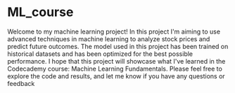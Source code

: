 # ML_course
Welcome to my machine learning project! In this project I'm aiming to use advanced techniques in machine learning to analyze stock prices and predict future outcomes. The model used in this project has been trained on historical datasets and has been optimized for the best possible performance. I hope that this project will showcase what I've learned in the Codecademy course: Machine Learning Fundamentals. Please feel free to explore the code and results, and let me know if you have any questions or feedback
